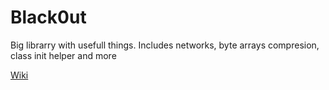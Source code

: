 # Black0ut

Big librarry with usefull things. Includes networks, byte arrays compresion, class init helper and more

[Wiki](https://github.com/black0uter/black0ut/wiki)
